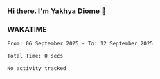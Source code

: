 ### Hi there. I'm Yakhya Diome 👋

### WAKATIME
<!--START_SECTION:waka-->

```txt
From: 06 September 2025 - To: 12 September 2025

Total Time: 0 secs

No activity tracked
```

<!--END_SECTION:waka-->
